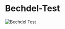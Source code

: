 # Bechdel-Test
![Bechdel Test](https://upload.wikimedia.org/wikipedia/en/b/bf/Dykes_to_Watch_Out_For_%28Bechdel_test_origin%29.jpg)


